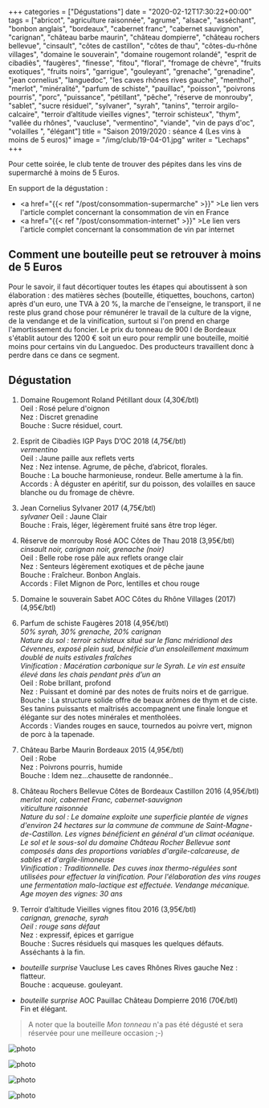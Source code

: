+++
categories = ["Dégustations"]
date = "2020-02-12T17:30:22+00:00"
tags = ["abricot", "agriculture raisonnée", "agrume", "alsace", "asséchant", "bonbon anglais", "bordeaux", "cabernet franc", "cabernet sauvignon", "carignan", "château barbe maurin", "château dompierre", "château rochers bellevue", "cinsault", "côtes de castillon", "côtes de thau", "côtes-du-rhône villages", "domaine le souverain", "domaine rougemont rolandé", "esprit de cibadiès", "faugères", "finesse", "fitou", "floral", "fromage de chèvre", "fruits exotiques", "fruits noirs", "garrigue", "gouleyant", "grenache", "grenadine", "jean cornelius", "languedoc", "les caves rhônes rives gauche", "menthol", "merlot", "minéralité", "parfum de schiste", "pauillac", "poisson", "poivrons pourris", "porc", "puissance", "pétillant", "pêche", "réserve de monrouby", "sablet", "sucre résiduel", "sylvaner", "syrah", "tanins", "terroir argilo-calcaire", "terroir d’altitude vieilles vignes", "terroir schisteux", "thym", "vallée du rhônes", "vaucluse", "vermentino", "viande", "vin de pays d'oc", "volailles ", "élégant"] 
title = "Saison 2019/2020 : séance 4 (Les vins à moins de 5 euros)"
image = "/img/club/19-04-01.jpg"
writer = "Lechaps"
+++

Pour cette soirée, le club tente de trouver des pépites dans les vins de supermarché à moins de 5 Euros.

En support de la dégustation :  
* <a href="{{< ref "/post/consommation-supermarche" >}}" >Le lien vers l'article complet concernant la consommation de vin en France</a>
* <a href="{{< ref "/post/consommation-internet" >}}" >Le lien vers l'article complet concernant la consommation de vin par internet</a>

## Comment une bouteille peut se retrouver à moins de 5 Euros

Pour le savoir, il faut décortiquer toutes les étapes qui aboutissent à son élaboration : des matières sèches (bouteille, étiquettes, bouchons, carton) après d'un euro, une TVA à 20 %, la marche de l'enseigne, le transport, il ne reste plus grand chose pour rémunérer le travail de la culture de la vigne, de la vendange et de la vinification, surtout si l'on prend en charge l'amortissement du foncier. Le prix du tonneau de 900 l de Bordeaux s'établit autour des 1200 € soit un euro pour remplir une bouteille, moitié moins pour certains vin du Languedoc. Des producteurs travaillent donc à perdre dans ce dans ce segment.

## Dégustation

1. Domaine Rougemont Roland Pétillant doux  (4,30€/btl)  
Oeil : Rosé pelure d'oignon  
Nez : Discret grenadine  
Bouche : Sucre résiduel, court.  

2. Esprit de Cibadiès IGP Pays D’OC 2018 (4,75€/btl)  
_vermentino_  
Oeil : Jaune paille aux reflets verts  
Nez : Nez intense. Agrume, de pêche, d’abricot, florales.  
Bouche : La bouche harmonieuse, rondeur. Belle amertume à la fin.  
Accords : À déguster en apéritif, sur du poisson, des volailles en sauce blanche ou du fromage de chèvre.  

3. Jean Cornelius Sylvaner 2017 (4,75€/btl)  <i class="fa fa-plus-circle"></i>  
_sylvaner_
Oeil : Jaune Clair  
Bouche : Frais, léger, légèrement fruité sans être trop léger.  

4. Réserve de monrouby Rosé AOC Côtes de Thau 2018 (3,95€/btl)  
_cinsault noir, carignan noir, grenache (noir)_  
Oeil : Belle robe rose pâle aux reflets orange clair  
Nez : Senteurs légèrement exotiques et de pêche jaune  
Bouche : Fraîcheur. Bonbon Anglais.  
Accords : Filet Mignon de Porc, lentilles et chou rouge  

5. Domaine le souverain Sabet AOC Côtes du Rhône Villages (2017) (4,95€/btl)  

6. Parfum de schiste Faugères 2018 (4,95€/btl)  
_50% syrah, 30% grenache, 20% carignan_  
_Nature du sol : terroir schisteux situé sur le flanc méridional des Cévennes, exposé plein sud, bénéficie d’un ensoleillement maximum doublé de nuits estivales fraîches_  
_Vinification : Macération carbonique sur le Syrah. Le vin est ensuite élevé dans les chais pendant près d’un an_  
Oeil : Robe brillant, profond  
Nez : Puissant et dominé par des notes de fruits noirs et de garrigue.  
Bouche : La structure solide offre de beaux arômes de thym et de ciste. Ses tanins puissants et maîtrisés accompagnent une finale longue et élégante sur des notes minérales et mentholées.  
Accords : Viandes rouges en sauce, tournedos au poivre vert, mignon de porc à la tapenade.  
  
7. Château Barbe Maurin Bordeaux 2015 (4,95€/btl)  
Oeil : Robe  
Nez : Poivrons pourris, humide  
Bouche : Idem nez...chausette de randonnée..

8. Château Rochers Bellevue Côtes de Bordeaux Castillon 2016 (4,95€/btl)  
_merlot noir, cabernet Franc, cabernet-sauvignon_  
_viticulture raisonnée_  
_Nature du sol : Le domaine exploite une superficie plantée de vignes d'environ 24 hectares sur la commune de commune de Saint-Magne-de-Castillon. Les vignes bénéficient en général d'un climat océanique. Le sol et le sous-sol du domaine Château Rocher Bellevue sont composés dans des proportions variables d'argile-calcareuse, de sables et d'argile-limoneuse_  
_Vinification : Traditionnelle. Des cuves inox thermo-régulées sont utilisées pour effectuer la vinification. Pour l'élaboration des vins rouges une fermentation malo-lactique est effectuée. Vendange mécanique. Age moyen des vignes: 30 ans_  

9. Terroir d’altitude Vieilles vignes fitou 2016 (3,95€/btl)  
_carignan, grenache, syrah_  
_Oeil : rouge sans défaut_  
Nez : expressif, épices et garrigue  
Bouche : Sucres résiduels qui masques les quelques défauts. Asséchants à la fin.

* _bouteille surprise_ Vaucluse Les caves Rhônes Rives gauche
Nez : flatteur.  
Bouche : acqueuse. gouleyant.

* _bouteille surprise_ AOC Pauillac Château Dompierre 2016 (70€/btl)  
Fin et élégant.

> A noter que la bouteille _Mon tonneau_ n'a pas été dégusté et sera réservée pour une meilleure occasion ;-)

![photo][4]

![photo][3]

![photo][2]

![photo][1]

[1]: /img/club/19-04-01.jpg
[2]: /img/club/19-04-02.jpg
[3]: /img/club/19-04-03.jpg
[4]: /img/club/19-04-04.jpg
